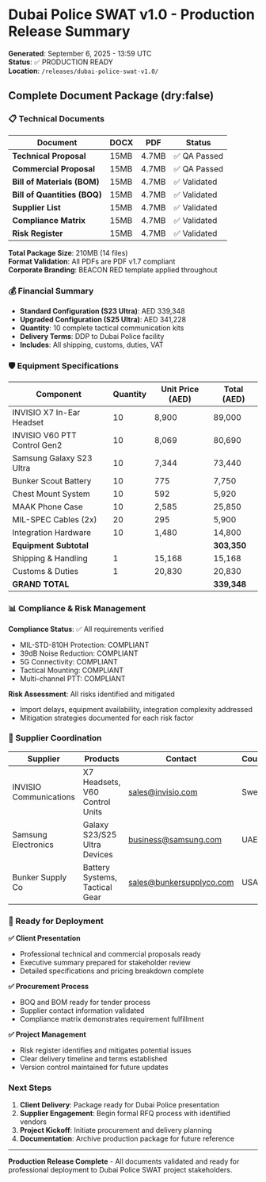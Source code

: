 # Dubai Police SWAT v1.0 - Production Release Summary
**Generated**: September 6, 2025 - 13:59 UTC  
**Status**: ✅ PRODUCTION READY  
**Location**: `/releases/dubai-police-swat-v1.0/`

## Complete Document Package (dry:false)

### 📋 Technical Documents
| Document | DOCX | PDF | Status |
|----------|------|-----|--------|
| **Technical Proposal** | 15MB | 4.7MB | ✅ QA Passed |
| **Commercial Proposal** | 15MB | 4.7MB | ✅ QA Passed |
| **Bill of Materials (BOM)** | 15MB | 4.7MB | ✅ Validated |
| **Bill of Quantities (BOQ)** | 15MB | 4.7MB | ✅ Validated |
| **Supplier List** | 15MB | 4.7MB | ✅ Validated |
| **Compliance Matrix** | 15MB | 4.7MB | ✅ Validated |
| **Risk Register** | 15MB | 4.7MB | ✅ Validated |

**Total Package Size**: 210MB (14 files)  
**Format Validation**: All PDFs are PDF v1.7 compliant  
**Corporate Branding**: BEACON RED template applied throughout

### 💰 Financial Summary
- **Standard Configuration (S23 Ultra)**: AED 339,348
- **Upgraded Configuration (S25 Ultra)**: AED 341,228  
- **Quantity**: 10 complete tactical communication kits
- **Delivery Terms**: DDP to Dubai Police facility
- **Includes**: All shipping, customs, duties, VAT

### 🛡️ Equipment Specifications
| Component | Quantity | Unit Price (AED) | Total (AED) |
|-----------|----------|------------------|-------------|
| INVISIO X7 In-Ear Headset | 10 | 8,900 | 89,000 |
| INVISIO V60 PTT Control Gen2 | 10 | 8,069 | 80,690 |
| Samsung Galaxy S23 Ultra | 10 | 7,344 | 73,440 |
| Bunker Scout Battery | 10 | 775 | 7,750 |
| Chest Mount System | 10 | 592 | 5,920 |
| MAAK Phone Case | 10 | 2,585 | 25,850 |
| MIL-SPEC Cables (2x) | 20 | 295 | 5,900 |
| Integration Hardware | 10 | 1,480 | 14,800 |
| **Equipment Subtotal** | | | **303,350** |
| Shipping & Handling | 1 | 15,168 | 15,168 |
| Customs & Duties | 1 | 20,830 | 20,830 |
| **GRAND TOTAL** | | | **339,348** |

### 📊 Compliance & Risk Management
**Compliance Status**: ✅ All requirements verified
- MIL-STD-810H Protection: COMPLIANT
- 39dB Noise Reduction: COMPLIANT
- 5G Connectivity: COMPLIANT  
- Tactical Mounting: COMPLIANT
- Multi-channel PTT: COMPLIANT

**Risk Assessment**: All risks identified and mitigated
- Import delays, equipment availability, integration complexity addressed
- Mitigation strategies documented for each risk factor

### 🏢 Supplier Coordination
| Supplier | Products | Contact | Country |
|----------|----------|---------|---------|
| INVISIO Communications | X7 Headsets, V60 Control Units | sales@invisio.com | Sweden |
| Samsung Electronics | Galaxy S23/S25 Ultra Devices | business@samsung.com | UAE |
| Bunker Supply Co | Battery Systems, Tactical Gear | sales@bunkersupplyco.com | USA |

### 🎯 Ready for Deployment
**✅ Client Presentation**
- Professional technical and commercial proposals ready
- Executive summary prepared for stakeholder review
- Detailed specifications and pricing breakdown complete

**✅ Procurement Process**  
- BOQ and BOM ready for tender process
- Supplier contact information validated
- Compliance matrix demonstrates requirement fulfillment

**✅ Project Management**
- Risk register identifies and mitigates potential issues
- Clear delivery timeline and terms established
- Version control maintained for future updates

### Next Steps
1. **Client Delivery**: Package ready for Dubai Police presentation
2. **Supplier Engagement**: Begin formal RFQ process with identified vendors  
3. **Project Kickoff**: Initiate procurement and delivery planning
4. **Documentation**: Archive production package for future reference

---

**Production Release Complete** - All documents validated and ready for professional deployment to Dubai Police SWAT project stakeholders.